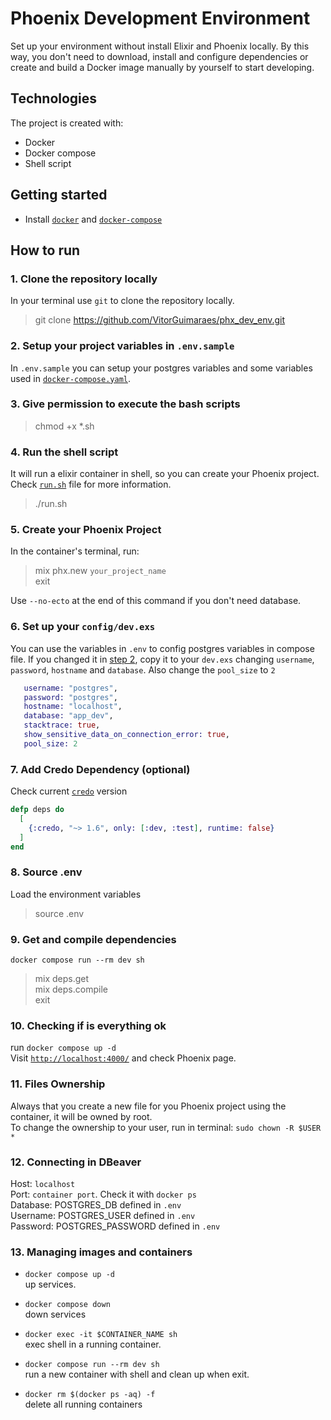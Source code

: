 # Phoenix Development Environment

Set up your environment without install Elixir and Phoenix locally.
By this way, you don't need to download, install and configure dependencies or create and build a Docker image manually by yourself to start developing.

## Technologies

The project is created with:

- Docker
- Docker compose
- Shell script

## Getting started

- Install [`docker`](https://docs.docker.com/engine/install/) and [`docker-compose`](https://docs.docker.com/compose/install/)

## How to run

### 1. Clone the repository locally  

In your terminal use `git` to clone the repository locally.
> git clone <https://github.com/VitorGuimaraes/phx_dev_env.git>

### 2. Setup your project variables in `.env.sample`

In `.env.sample` you can setup your postgres variables and some variables used in [`docker-compose.yaml`](https://github.com/VitorGuimaraes/phx_dev_env/blob/master/docker-compose.yaml).

### 3. Give permission to execute the bash scripts

> chmod +x *.sh

### 4. Run the shell script

It will run a elixir container in shell, so you can create your Phoenix project.  
Check [`run.sh`](https://github.com/VitorGuimaraes/phx_dev_env/blob/master/run.sh) file for more information.  
> ./run.sh

### 5. Create your Phoenix Project

In the container's terminal, run:
> mix phx.new `your_project_name`  
> exit

Use `--no-ecto` at the end of this command if you don't need database.

### 6. Set up your `config/dev.exs`

You can use the variables in `.env` to config postgres variables in compose file. If you changed it in [step 2](#2-setup-your-project-variables-in-envsample), copy it to your `dev.exs` changing `username`, `password`, `hostname` and `database`. Also change the `pool_size` to `2`

```elixir
   username: "postgres",
   password: "postgres",
   hostname: "localhost",
   database: "app_dev",
   stacktrace: true,
   show_sensitive_data_on_connection_error: true,
   pool_size: 2 
```

### 7. Add Credo Dependency (optional)

Check current [`credo`](https://github.com/rrrene/credo) version

```elixir
defp deps do
  [
    {:credo, "~> 1.6", only: [:dev, :test], runtime: false}
  ]
end
```

### 8. Source .env

Load the environment variables  
> source .env

### 9. Get and compile dependencies

`docker compose run --rm dev sh`
> mix deps.get  
> mix deps.compile  
> exit

### 10. Checking if is everything ok

run `docker compose up -d`  
Visit [`http://localhost:4000/`](http://localhost:4000/) and check Phoenix page.  

### 11. Files Ownership

Always that you create a new file for you Phoenix project using the container, it will be owned by root.  
To change the ownership to your user, run in terminal: `sudo chown -R $USER *`  

### 12. Connecting in DBeaver

Host: `localhost`  
Port: `container port`. Check it with `docker ps`  
Database: POSTGRES_DB defined in `.env`  
Username: POSTGRES_USER defined in `.env`  
Password: POSTGRES_PASSWORD defined in `.env`  

### 13. Managing images and containers

- `docker compose up -d`  
   up services.

- `docker compose down`  
   down services

- `docker exec -it $CONTAINER_NAME sh`  
   exec shell in a running container.

- `docker compose run --rm dev sh`  
   run a new container with shell and clean up when exit.

- `docker rm $(docker ps -aq) -f`  
   delete all running containers
